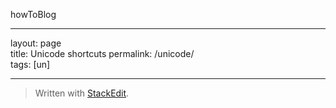   
howToBlog

---  
  

layout: page  
title: Unicode shortcuts
permalink: /unicode/  
tags: [un]  
  

---  


> Written with  [StackEdit](https://stackedit.io/).

<!--stackedit_data:
eyJoaXN0b3J5IjpbLTEyNjg5NzI4NzBdfQ==
-->